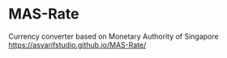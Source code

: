 # MAS-Rate

Currency converter based on Monetary Authority of Singapore
https://asyarifstudio.github.io/MAS-Rate/
